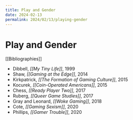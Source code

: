 ```yaml
---
title: Play and Gender
date: 2024-02-13
permalink: 2024/02/13/playing-gender
---
```


# Play and Gender

[[Bibliographies]]

* Dibbell, *[[My Tiny Life]]*, 1999
* Shaw, *[[Gaming at the Edge]]*, 2014
* Kirkpatrick, *[[The Formation of Gaming Culture]]*, 2015
* Kocurek, *[[Coin-Operated Americans]]*, 2015
* Chess, *[[Ready Player Two]]*, 2017
* Ruberg, *[[Queer Game Studies]]*, 2017
* Gray and Leonard, *[[Woke Gaming]]*, 2018
* Cote, *[[Gaming Sexism]]*, 2020
* Phillips, *[[Gamer Trouble]]*, 2020